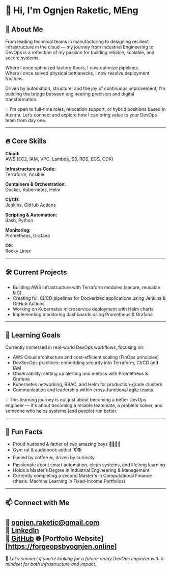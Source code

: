 # 👋 Hi, I'm Ognjen Raketic, MEng

## 🚀 About Me  
From leading technical teams in manufacturing to designing resilient infrastructure in the cloud — my journey from Industrial Engineering to DevOps is a reflection of my passion for building reliable, scalable, and secure systems.

Where I once optimized factory floors, I now optimize pipelines.  
Where I once solved physical bottlenecks, I now resolve deployment frictions.  

Driven by automation, structure, and the joy of continuous improvement, I'm building the bridge between engineering precision and digital transformation.

💡 I'm open to full-time roles, relocation support, or hybrid positions based in Austria. Let’s connect and explore how I can bring value to your DevOps team from day one.


---

## 🔥 Core Skills

**Cloud:**  
AWS (EC2, IAM, VPC, Lambda, S3, RDS, ECS, CDK)

**Infrastructure as Code:**  
Terraform, Ansible

**Containers & Orchestration:**  
Docker, Kubernetes, Helm

**CI/CD:**  
Jenkins, GitHub Actions

**Scripting & Automation:**  
Bash, Python

**Monitoring:**  
Prometheus, Grafana

**OS:**  
Rocky Linux

---

## 🛠️ Current Projects

- Building AWS infrastructure with Terraform modules (secure, reusable IaC)
- Creating full CI/CD pipelines for Dockerized applications using Jenkins & GitHub Actions
- Working on Kubernetes microservice deployment with Helm charts
- Implementing monitoring dashboards using Prometheus & Grafana

---

## 🌱 Learning Goals

Currently immersed in real-world DevOps workflows, focusing on:

- AWS Cloud architecture and cost-efficient scaling (FinOps principles)
- DevSecOps practices: embedding security into Terraform, CI/CD and IAM
- Observability: setting up alerting and metrics with Prometheus & Grafana
- Kubernetes networking, RBAC, and Helm for production-grade clusters
- Communication and leadership within cross-functional agile teams

💡  This learning journey is not just about becoming a better DevOps engineer — it's about becoming a reliable teammate, a problem solver, and someone who helps systems (and people) run better.

---

## 🎯 Fun Facts

- Proud husband & father of two amazing boys 👨‍👩‍👦‍👦  
- Gym rat & audiobook addict 🏋️📚  
- Fueled by coffee ☕, driven by curiosity  
- Passionate about smart automation, clean systems, and lifelong learning  
- Holds a Master’s Degree in Industrial Engineering & Management  
- Currently completing a second Master's in Computational Finance (thesis: Machine Learning in Fixed-Income Portfolios)

---

## 📫 Connect with Me

📧 ognjen.raketic@gmail.com  
🔗 [LinkedIn](https://www.linkedin.com/in/ognjen-raketic/)  
🐙 [GitHub](https://github.com/raketic-ognjen)
🌐 [Portfolio Website][https://forgeopsbyognjen.online]
---

🚀 *Let’s connect if you’re looking for a future-ready DevOps engineer with a mindset for both infrastructure and impact.*
